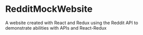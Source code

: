 # RedditMockWebsite
A website created with React and Redux using the Reddit API to demonstrate abilities with APIs and React-Redux
